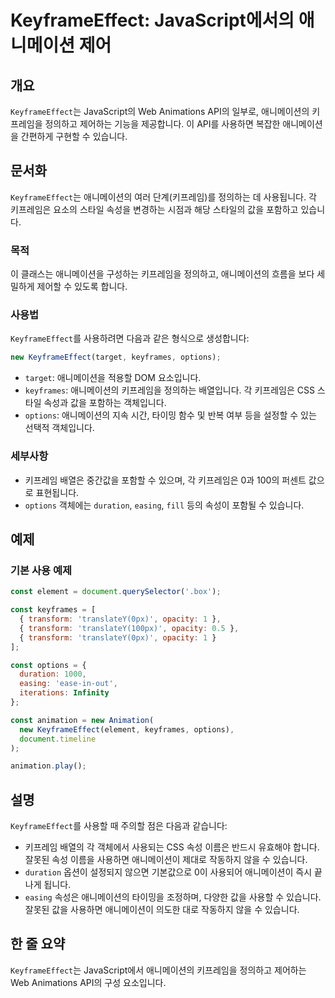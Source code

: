 <!--
Meta Description: # KeyframeEffect: JavaScript에서의 애니메이션 제어 ## 개요 `KeyframeEffect`는 JavaScript의 Web Animations API의 일부로, 애니메이션의 키프레임을 정의하고 제어하는 기능을 제공합니다. 이 API를 사용하면 복잡...
Meta Keywords: keyframeeffect, 애니메이션의, 있습니다, options, 키프레임을
-->

# KeyframeEffect: JavaScript에서의 애니메이션 제어

## 개요
`KeyframeEffect`는 JavaScript의 Web Animations API의 일부로, 애니메이션의 키프레임을 정의하고 제어하는 기능을 제공합니다. 이 API를 사용하면 복잡한 애니메이션을 간편하게 구현할 수 있습니다.

## 문서화
`KeyframeEffect`는 애니메이션의 여러 단계(키프레임)를 정의하는 데 사용됩니다. 각 키프레임은 요소의 스타일 속성을 변경하는 시점과 해당 스타일의 값을 포함하고 있습니다. 

### 목적
이 클래스는 애니메이션을 구성하는 키프레임을 정의하고, 애니메이션의 흐름을 보다 세밀하게 제어할 수 있도록 합니다.

### 사용법
`KeyframeEffect`를 사용하려면 다음과 같은 형식으로 생성합니다:

```javascript
new KeyframeEffect(target, keyframes, options);
```

- `target`: 애니메이션을 적용할 DOM 요소입니다.
- `keyframes`: 애니메이션의 키프레임을 정의하는 배열입니다. 각 키프레임은 CSS 스타일 속성과 값을 포함하는 객체입니다.
- `options`: 애니메이션의 지속 시간, 타이밍 함수 및 반복 여부 등을 설정할 수 있는 선택적 객체입니다.

### 세부사항
- 키프레임 배열은 중간값을 포함할 수 있으며, 각 키프레임은 0과 100의 퍼센트 값으로 표현됩니다.
- `options` 객체에는 `duration`, `easing`, `fill` 등의 속성이 포함될 수 있습니다.

## 예제
### 기본 사용 예제

```javascript
const element = document.querySelector('.box');

const keyframes = [
  { transform: 'translateY(0px)', opacity: 1 },
  { transform: 'translateY(100px)', opacity: 0.5 },
  { transform: 'translateY(0px)', opacity: 1 }
];

const options = {
  duration: 1000,
  easing: 'ease-in-out',
  iterations: Infinity
};

const animation = new Animation(
  new KeyframeEffect(element, keyframes, options),
  document.timeline
);

animation.play();
```

## 설명
`KeyframeEffect`를 사용할 때 주의할 점은 다음과 같습니다:
- 키프레임 배열의 각 객체에서 사용되는 CSS 속성 이름은 반드시 유효해야 합니다. 잘못된 속성 이름을 사용하면 애니메이션이 제대로 작동하지 않을 수 있습니다.
- `duration` 옵션이 설정되지 않으면 기본값으로 0이 사용되어 애니메이션이 즉시 끝나게 됩니다.
- `easing` 속성은 애니메이션의 타이밍을 조정하며, 다양한 값을 사용할 수 있습니다. 잘못된 값을 사용하면 애니메이션이 의도한 대로 작동하지 않을 수 있습니다.

## 한 줄 요약
`KeyframeEffect`는 JavaScript에서 애니메이션의 키프레임을 정의하고 제어하는 Web Animations API의 구성 요소입니다.